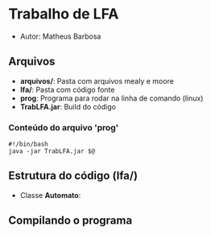 # Trabalho de LFA

- Autor: Matheus Barbosa

## Arquivos
- **arquivos/**: Pasta com arquivos mealy e moore
- **lfa/**: Pasta com código fonte
- **prog**: Programa para rodar na linha de comando (linux)
- **TrabLFA.jar**: Build do código
### Conteúdo do arquivo 'prog'
 ```
 #!/bin/bash
 java -jar TrabLFA.jar $@
 ```

## Estrutura do código (lfa/)
 - Classe **Automato**: 
 
 ## Compilando o programa
 

